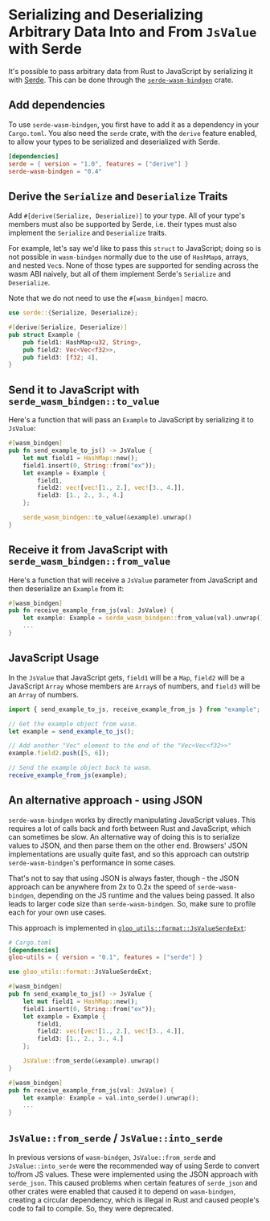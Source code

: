 # Serializing and Deserializing Arbitrary Data Into and From `JsValue` with Serde

It's possible to pass arbitrary data from Rust to JavaScript by serializing it
with [Serde](https://github.com/serde-rs/serde). This can be done through the
[`serde-wasm-bindgen`](https://docs.rs/serde-wasm-bindgen) crate.

## Add dependencies

To use `serde-wasm-bindgen`, you first have to add it as a dependency in your
`Cargo.toml`. You also need the `serde` crate, with the `derive` feature
enabled, to allow your types to be serialized and deserialized with Serde.

```toml
[dependencies]
serde = { version = "1.0", features = ["derive"] }
serde-wasm-bindgen = "0.4"
```

## Derive the `Serialize` and `Deserialize` Traits

Add `#[derive(Serialize, Deserialize)]` to your type. All of your type's
members must also be supported by Serde, i.e. their types must also implement
the `Serialize` and `Deserialize` traits.

For example, let's say we'd like to pass this `struct` to JavaScript; doing so
is not possible in `wasm-bindgen` normally due to the use of `HashMap`s, arrays,
and nested `Vec`s. None of those types are supported for sending across the wasm
ABI naively, but all of them implement Serde's `Serialize` and `Deserialize`.

Note that we do not need to use the `#[wasm_bindgen]` macro.

```rust
use serde::{Serialize, Deserialize};

#[derive(Serialize, Deserialize)]
pub struct Example {
    pub field1: HashMap<u32, String>,
    pub field2: Vec<Vec<f32>>,
    pub field3: [f32; 4],
}
```

## Send it to JavaScript with `serde_wasm_bindgen::to_value`

Here's a function that will pass an `Example` to JavaScript by serializing it to
`JsValue`:

```rust
#[wasm_bindgen]
pub fn send_example_to_js() -> JsValue {
    let mut field1 = HashMap::new();
    field1.insert(0, String::from("ex"));
    let example = Example {
        field1,
        field2: vec![vec![1., 2.], vec![3., 4.]],
        field3: [1., 2., 3., 4.]
    };

    serde_wasm_bindgen::to_value(&example).unwrap()
}
```

## Receive it from JavaScript with `serde_wasm_bindgen::from_value`

Here's a function that will receive a `JsValue` parameter from JavaScript and
then deserialize an `Example` from it:

```rust
#[wasm_bindgen]
pub fn receive_example_from_js(val: JsValue) {
    let example: Example = serde_wasm_bindgen::from_value(val).unwrap();
    ...
}
```

## JavaScript Usage

In the `JsValue` that JavaScript gets, `field1` will be a `Map`, `field2` will
be a JavaScript `Array` whose members are `Array`s of numbers, and `field3`
will be an `Array` of numbers.

```js
import { send_example_to_js, receive_example_from_js } from "example";

// Get the example object from wasm.
let example = send_example_to_js();

// Add another "Vec" element to the end of the "Vec<Vec<f32>>"
example.field2.push([5, 6]);

// Send the example object back to wasm.
receive_example_from_js(example);
```

## An alternative approach - using JSON

`serde-wasm-bindgen` works by directly manipulating JavaScript values. This
requires a lot of calls back and forth between Rust and JavaScript, which can
sometimes be slow. An alternative way of doing this is to serialize values to
JSON, and then parse them on the other end. Browsers' JSON implementations are
usually quite fast, and so this approach can outstrip `serde-wasm-bindgen`'s
performance in some cases.

That's not to say that using JSON is always faster, though - the JSON approach
can be anywhere from 2x to 0.2x the speed of `serde-wasm-bindgen`, depending on
the JS runtime and the values being passed. It also leads to larger code size
than `serde-wasm-bindgen`. So, make sure to profile each for your own use
cases.

This approach is implemented in [`gloo_utils::format::JsValueSerdeExt`]:

```toml
# Cargo.toml
[dependencies]
gloo-utils = { version = "0.1", features = ["serde"] }
```

```rust
use gloo_utils::format::JsValueSerdeExt;

#[wasm_bindgen]
pub fn send_example_to_js() -> JsValue {
    let mut field1 = HashMap::new();
    field1.insert(0, String::from("ex"));
    let example = Example {
        field1,
        field2: vec![vec![1., 2.], vec![3., 4.]],
        field3: [1., 2., 3., 4.]
    };

    JsValue::from_serde(&example).unwrap()
}

#[wasm_bindgen]
pub fn receive_example_from_js(val: JsValue) {
    let example: Example = val.into_serde().unwrap();
    ...
}
```

[`gloo_utils::format::JsValueSerdeExt`]: https://docs.rs/gloo-utils/latest/gloo_utils/format/trait.JsValueSerdeExt.html

## `JsValue::from_serde` / `JsValue::into_serde`

In previous versions of `wasm-bindgen`, `JsValue::from_serde` and
`JsValue::into_serde` were the recommended way of using Serde to convert
to/from JS values. These were implemented using the JSON approach with
`serde_json`. This caused problems when certain features of `serde_json` and
other crates were enabled that caused it to depend on `wasm-bindgen`, creating
a circular dependency, which is illegal in Rust and caused people's code to
fail to compile. So, they were deprecated.
